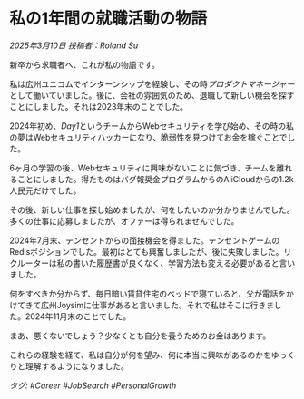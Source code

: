 # 私の1年間の就職活動の物語

*2025年3月10日 投稿者：Roland Su*

新卒から求職者へ、これが私の物語です。

私は広州ユニコムでインターンシップを経験し、その時*プロダクトマネージャー*として働いていました。後に、会社の雰囲気のため、退職して新しい機会を探すことにしました。それは2023年末のことでした。

2024年初め、*Day1*というチームからWebセキュリティを学び始め、その時の私の夢はWebセキュリティハッカーになり、脆弱性を見つけてお金を稼ぐことでした。

6ヶ月の学習の後、Webセキュリティに興味がないことに気づき、チームを離れることにしました。得たものはバグ報奨金プログラムからのAliCloudからの1.2k人民元だけでした。

その後、新しい仕事を探し始めましたが、何をしたいのか分かりませんでした。多くの仕事に応募しましたが、オファーは得られませんでした。

2024年7月末、テンセントからの面接機会を得ました。テンセントゲームのRedisポジションでした。最初はとても興奮しましたが、後に失敗しました。リクルーターは私の書いた履歴書が良くなく、学習方法も変える必要があると言いました。

何をすべきか分からず、毎日暗い賃貸住宅のベッドで寝ていると、父が電話をかけてきて広州Joysimに仕事があると言いました。それで私はそこに行きました。2024年11月末のことでした。

まあ、悪くないでしょう？少なくとも自分を養うためのお金はあります。

これらの経験を経て、私は自分が何を望み、何に本当に興味があるのかをゆっくりと理解するようになりました。

*タグ: #Career #JobSearch #PersonalGrowth* 